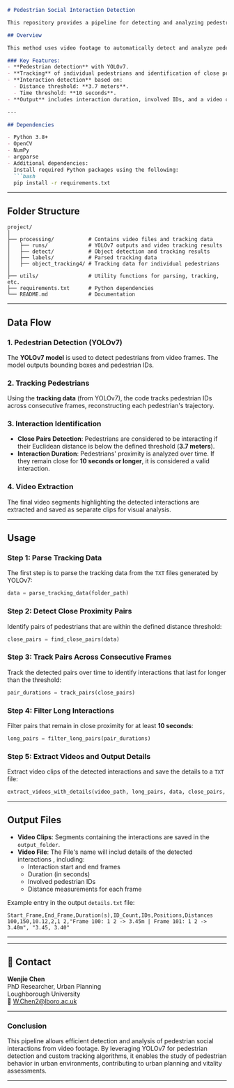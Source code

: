 
```markdown
# Pedestrian Social Interaction Detection

This repository provides a pipeline for detecting and analyzing pedestrian social interactions in urban spaces using **YOLOv7** for object detection and custom logic to track pedestrians' interactions based on **spatial proximity** and **duration**. The approach identifies social interactions between pedestrians by evaluating their relative distance and how long they remain in proximity.

## Overview

This method uses video footage to automatically detect and analyze pedestrian behaviors. It computes pedestrian trajectories, detects social interactions by considering their relative distance and interaction time, and extracts corresponding video segments to visualize the interactions.

### Key Features:
- **Pedestrian detection** with YOLOv7.
- **Tracking** of individual pedestrians and identification of close proximity interactions.
- **Interaction detection** based on:
  - Distance threshold: **3.7 meters**.
  - Time threshold: **10 seconds**.
- **Output** includes interaction duration, involved IDs, and a video clip highlighting the interaction.

---

## Dependencies

- Python 3.8+
- OpenCV
- NumPy
- argparse
- Additional dependencies:  
  Install required Python packages using the following:
  ```bash
  pip install -r requirements.txt
  ```

---

## Folder Structure

```
project/
│
├── processing/           # Contains video files and tracking data
│   ├── runs/             # YOLOv7 outputs and video tracking results
│   ├── detect/           # Object detection and tracking results
│   ├── labels/           # Parsed tracking data
│   ├── object_tracking4/ # Tracking data for individual pedestrians
│
├── utils/                # Utility functions for parsing, tracking, etc.
├── requirements.txt      # Python dependencies
└── README.md             # Documentation
```

---

## Data Flow

### 1. Pedestrian Detection (YOLOv7)
The **YOLOv7 model** is used to detect pedestrians from video frames. The model outputs bounding boxes and pedestrian IDs.

### 2. Tracking Pedestrians
Using the **tracking data** (from YOLOv7), the code tracks pedestrian IDs across consecutive frames, reconstructing each pedestrian's trajectory.

### 3. Interaction Identification
- **Close Pairs Detection**: Pedestrians are considered to be interacting if their Euclidean distance is below the defined threshold (**3.7 meters**).
- **Interaction Duration**: Pedestrians' proximity is analyzed over time. If they remain close for **10 seconds or longer**, it is considered a valid interaction.

### 4. Video Extraction
The final video segments highlighting the detected interactions are extracted and saved as separate clips for visual analysis.

---

## Usage

### Step 1: Parse Tracking Data
The first step is to parse the tracking data from the `TXT` files generated by YOLOv7:
```python
data = parse_tracking_data(folder_path)
```

### Step 2: Detect Close Proximity Pairs
Identify pairs of pedestrians that are within the defined distance threshold:
```python
close_pairs = find_close_pairs(data)
```

### Step 3: Track Pairs Across Consecutive Frames
Track the detected pairs over time to identify interactions that last for longer than the threshold:
```python
pair_durations = track_pairs(close_pairs)
```

### Step 4: Filter Long Interactions
Filter pairs that remain in close proximity for at least **10 seconds**:
```python
long_pairs = filter_long_pairs(pair_durations)
```

### Step 5: Extract Videos and Output Details
Extract video clips of the detected interactions and save the details to a `TXT` file:
```python
extract_videos_with_details(video_path, long_pairs, data, close_pairs, output_folder, txt_output_path)
```

---

## Output Files

- **Video Clips**: Segments containing the interactions are saved in the `output_folder`.
- **Video File**: The File's name will includ details of the detected interactions , including:
  - Interaction start and end frames
  - Duration (in seconds)
  - Involved pedestrian IDs
  - Distance measurements for each frame

Example entry in the output `details.txt` file:
```
Start_Frame,End_Frame,Duration(s),ID_Count,IDs,Positions,Distances
100,150,10.12,2,1 2,"Frame 100: 1 2 -> 3.45m | Frame 101: 1 2 -> 3.40m", "3.45, 3.40"
```

---

---

## 🙋 Contact

**Wenjie Chen**  
PhD Researcher, Urban Planning  
Loughborough University  
📧 W.Chen2@lboro.ac.uk

---

### Conclusion

This pipeline allows efficient detection and analysis of pedestrian social interactions from video footage. By leveraging YOLOv7 for pedestrian detection and custom tracking algorithms, it enables the study of pedestrian behavior in urban environments, contributing to urban planning and vitality assessments.

---
```

